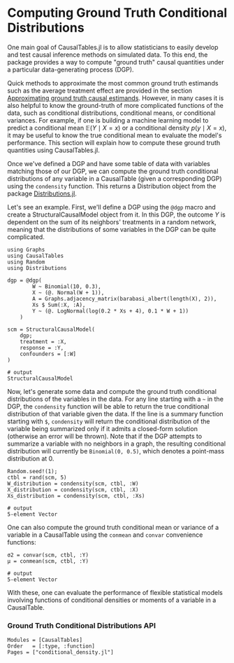 # Computing Ground Truth Conditional Distributions

One main goal of CausalTables.jl is to allow statisticians to easily develop and test causal inference methods on simulated data. To this end, the package provides a way to compute "ground truth" causal quantities under a particular data-generating process (DGP). 

Quick methods to approximate the most common ground truth estimands such as the average treatment effect are provided in the section [Approximating ground truth causal estimands](estimands.md). However, in many cases it is also helpful to know the ground-truth of more complicated functions of the data, such as conditional distributions, conditional means, or conditional variances. For example, if one is building a machine learning model to predict a conditional mean $\mathbb{E}(Y \mid X = x)$ or a conditional density $p(y \mid X = x)$, it may be useful to know the true conditional mean to evaluate the model's performance. This section will explain how to compute these ground truth quantities using CausalTables.jl.

Once we've defined a DGP and have some table of data with variables matching those of our DGP, we can compute the ground truth conditional distributions of any variable in a CausalTable (given a corresponding DGP) using the `condensity` function. This returns a Distribution object from the package [Distributions.jl](https://juliastats.org/Distributions.jl/stable/).

Let's see an example. First, we'll define a DGP using the `@dgp` macro and create a StructuralCausalModel object from it. In this DGP, the outcome $Y$ is dependent on the sum of its neighbors' treatments in a random network, meaning that the distributions of some variables in the DGP can be quite complicated. 

```jldoctest truthtest; output = false, filter = r"(?<=.{21}).*"s
using Graphs
using CausalTables
using Random
using Distributions

dgp = @dgp(
        W ~ Binomial(10, 0.3),
        X ~ (@. Normal(W + 1)),
        A = Graphs.adjacency_matrix(barabasi_albert(length(X), 2)),
        Xs $ Sum(:X, :A),
        Y ~ (@. LogNormal(log(0.2 * Xs + 4), 0.1 * W + 1))
    )

scm = StructuralCausalModel(
    dgp;
    treatment = :X,
    response = :Y,
    confounders = [:W]
)

# output
StructuralCausalModel
```

Now, let's generate some data and compute the ground truth conditional distributions of the variables in the data. For any line starting with a `~` in the DGP, the `condensity` function will be able to return the true conditional distribution of that variable given the data. If the line is a summary function starting with `$`, `condensity` will return the conditional distribution of the variable being summarized only if it admits a closed-form solution (otherwise an error will be thrown). Note that if the DGP attempts to summarize a variable with no neighbors in a graph, the resulting conditional distribution will currently be `Binomial(0, 0.5)`, which denotes a point-mass distribution at 0.

```jldoctest truthtest; output = false, filter = r"(?<=.{16}).*"s
Random.seed!(1);
ctbl = rand(scm, 5)
W_distribution = condensity(scm, ctbl, :W)
X_distribution = condensity(scm, ctbl, :X)
Xs_distribution = condensity(scm, ctbl, :Xs)

# output
5-element Vector
```

One can also compute the ground truth conditional mean or variance of a variable in a CausalTable using the `conmean` and `convar` convenience functions:

```jldoctest truthtest; output = false, filter = r"(?<=.{16}).*"s
σ2 = convar(scm, ctbl, :Y)
μ = conmean(scm, ctbl, :Y)

# output
5-element Vector
```

With these, one can evaluate the performance of flexible statistical models involving functions of conditional densities or moments of a variable in a CausalTable.

### Ground Truth Conditional Distributions API

```@autodocs; canonical=false
Modules = [CausalTables]
Order   = [:type, :function]
Pages = ["conditional_density.jl"]
```